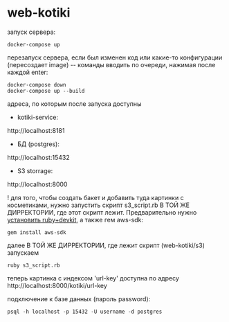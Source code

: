 # web-kotiki

запуск сервера:
```
docker-compose up
```
перезапуск сервера, если был изменен код или какие-то конфигурации (пересоздает image) -- команды вводить по очереди, нажимая после каждой enter:
```
docker-compose down
docker-compose up --build
```
адреса, по которым после запуска доступны

- kotiki-service:

http://localhost:8181

- БД (postgres):

http://localhost:15432

- S3 storrage:

http://localhost:8000

! для того, чтобы создать бакет и добавить туда картинки с косметиками, нужно запустить скрипт s3_script.rb В ТОЙ ЖЕ ДИРРЕКТОРИИ, где этот скрипт лежит. Предварительно нужно [установить ruby+devkit](https://www.ruby-lang.org/en/documentation/installation/), а также гем aws-sdk:

```
gem install aws-sdk
```
далее В ТОЙ ЖЕ ДИРРЕКТОРИИ, где лежит скрипт (web-kotiki/s3) запускаем 

```
ruby s3_script.rb
```

теперь картинкa с индексом 'url-key' доступна по адресу http://localhost:8000/kotiki/url-key

подключение к базе данных (пароль password):
```
psql -h localhost -p 15432 -U username -d postgres
```
